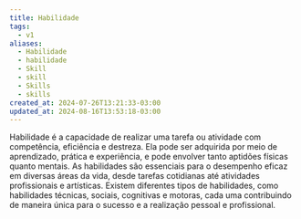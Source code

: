 ```yaml
---
title: Habilidade
tags:
  - v1
aliases:
  - Habilidade
  - habilidade
  - Skill
  - skill
  - Skills
  - skills
created_at: 2024-07-26T13:21:33-03:00
updated_at: 2024-08-16T13:53:18-03:00
---
```


Habilidade é a capacidade de realizar uma tarefa ou atividade com competência, eficiência e destreza. Ela pode ser adquirida por meio de aprendizado, prática e experiência, e pode envolver tanto aptidões físicas quanto mentais. As habilidades são essenciais para o desempenho eficaz em diversas áreas da vida, desde tarefas cotidianas até atividades profissionais e artísticas. Existem diferentes tipos de habilidades, como habilidades técnicas, sociais, cognitivas e motoras, cada uma contribuindo de maneira única para o sucesso e a realização pessoal e profissional.
